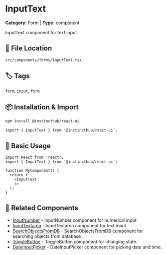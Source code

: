 # InputText

**Category:** Form | **Type:** component

InputText component for text input

## 📁 File Location

`src/components/forms/InputText.tsx`

## 🏷️ Tags

`form`, `input`, `form`

## 📦 Installation & Import

```bash
npm install @instincthub/react-ui
```

```tsx
import { InputText } from '@instincthub/react-ui';
```

## 🚀 Basic Usage

```tsx
import React from 'react';
import { InputText } from '@instincthub/react-ui';

function MyComponent() {
  return (
    <InputText
    />
  );
}
```

## 🔗 Related Components

- [InputNumber](./InputNumber.md) - InputNumber component for numerical input
- [InputTextarea](./InputTextarea.md) - InputTextarea component for text input
- [SearchObjectsFromDB](./SearchObjectsFromDB.md) - SearchObjectsFromDB component for searching objects from database
- [ToggleButton](./ToggleButton.md) - ToggleButton component for changing state.
- [DateInputPicker](./DateInputPicker.md) - DateInputPicker component for picking date and time.


